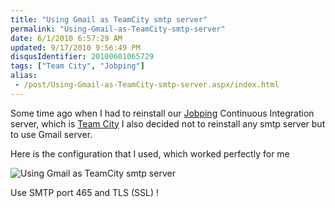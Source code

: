 ```yaml
---
title: "Using Gmail as TeamCity smtp server"
permalink: "Using-Gmail-as-TeamCity-smtp-server"
date: 6/1/2010 6:57:29 AM
updated: 9/17/2010 9:56:49 PM
disqusIdentifier: 20100601065729
tags: ["Team City", "Jobping"]
alias:
 - /post/Using-Gmail-as-TeamCity-smtp-server.aspx/index.html
---
```

Some time ago when I had to reinstall our [Jobping](http://www.jobping.com) Continuous Integration server, which is [Team City](http://www.jetbrains.com/teamcity/?fromServer) I also decided not to reinstall any smtp server but to use Gmail server.

Here is the configuration that I used, which worked perfectly for me
<!-- more -->

![Using Gmail as TeamCity smtp server](https://farm2.staticflickr.com/1485/24497496361_1ec3489db5_o.png)

Use SMTP port 465 and TLS (SSL) !
